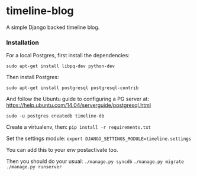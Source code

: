 timeline-blog
=============

A simple Django backed timeline blog.


### Installation

For a local Postgres, first install the dependencies:

`sudo apt-get install libpq-dev python-dev`

Then install Postgres:

`sudo apt-get install postgresql postgresql-contrib`

And follow the Ubuntu guide to configuring a PG server at:
https://help.ubuntu.com/14.04/serverguide/postgresql.html

`sudo -u postgres createdb timeline-db`

Create a virtualenv, then:
`pip install -r requirements.txt`

Set the settings module:
`export DJANGO_SETTINGS_MODULE=timeline.settings`

You can add this to your env postactivate too.

Then you should do your usual:
`./manage.py syncdb`
`./manage.py migrate`
`./manage.py runserver`

